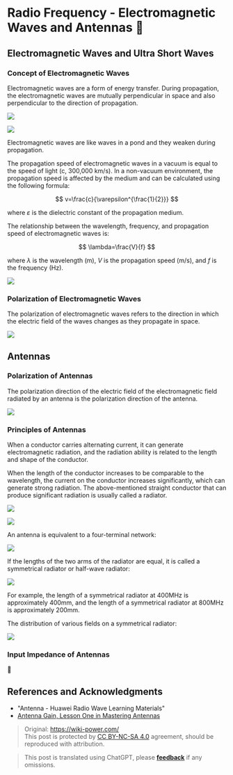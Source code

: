 # Radio Frequency - Electromagnetic Waves and Antennas 🚧

## Electromagnetic Waves and Ultra Short Waves

### Concept of Electromagnetic Waves

Electromagnetic waves are a form of energy transfer. During propagation, the electromagnetic waves are mutually perpendicular in space and also perpendicular to the direction of propagation.

![](https://f004.backblazeb2.com/file/wiki-media/img/20220328151806.png)

![](https://f004.backblazeb2.com/file/wiki-media/img/20220328152954.png)

Electromagnetic waves are like waves in a pond and they weaken during propagation.

The propagation speed of electromagnetic waves in a vacuum is equal to the speed of light (c, 300,000 km/s). In a non-vacuum environment, the propagation speed is affected by the medium and can be calculated using the following formula:

$$
v=\frac{c}{\varepsilon^{\frac{1}{2}}}
$$

where $\varepsilon$ is the dielectric constant of the propagation medium.

The relationship between the wavelength, frequency, and propagation speed of electromagnetic waves is:

$$
\lambda=\frac{V}{f}
$$

where $\lambda$ is the wavelength (m), $V$ is the propagation speed (m/s), and $f$ is the frequency (Hz).

![](https://f004.backblazeb2.com/file/wiki-media/img/20220328153416.png)

### Polarization of Electromagnetic Waves

The polarization of electromagnetic waves refers to the direction in which the electric field of the waves changes as they propagate in space.

![](https://f004.backblazeb2.com/file/wiki-media/img/20220328153533.png)

## Antennas

### Polarization of Antennas

The polarization direction of the electric field of the electromagnetic field radiated by an antenna is the polarization direction of the antenna.

![](https://f004.backblazeb2.com/file/wiki-media/img/20220328153749.png)

### Principles of Antennas

When a conductor carries alternating current, it can generate electromagnetic radiation, and the radiation ability is related to the length and shape of the conductor.

When the length of the conductor increases to be comparable to the wavelength, the current on the conductor increases significantly, which can generate strong radiation. The above-mentioned straight conductor that can produce significant radiation is usually called a radiator.

![](https://f004.backblazeb2.com/file/wiki-media/img/20220328154244.png)

![](https://f004.backblazeb2.com/file/wiki-media/img/20220328154355.png)

An antenna is equivalent to a four-terminal network:

![](https://f004.backblazeb2.com/file/wiki-media/img/20220328154327.png)

If the lengths of the two arms of the radiator are equal, it is called a symmetrical radiator or half-wave radiator:

![](https://f004.backblazeb2.com/file/wiki-media/img/20220328154512.png)

For example, the length of a symmetrical radiator at 400MHz is approximately 400mm, and the length of a symmetrical radiator at 800MHz is approximately 200mm.

The distribution of various fields on a symmetrical radiator:

![](https://f004.backblazeb2.com/file/wiki-media/img/20220328154749.png)

### Input Impedance of Antennas

🚧

## References and Acknowledgments

- "Antenna - Huawei Radio Wave Learning Materials"
- [Antenna Gain, Lesson One in Mastering Antennas](https://rf.eefocus.com/article/id-335204)

> Original: <https://wiki-power.com/>  
> This post is protected by [CC BY-NC-SA 4.0](https://creativecommons.org/licenses/by/4.0/deed.en) agreement, should be reproduced with attribution.

> This post is translated using ChatGPT, please [**feedback**](https://github.com/linyuxuanlin/Wiki_MkDocs/issues/new) if any omissions.